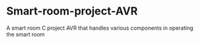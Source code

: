 # Smart-room-project-AVR
A smart room C project AVR that handles various components in operating the smart room
